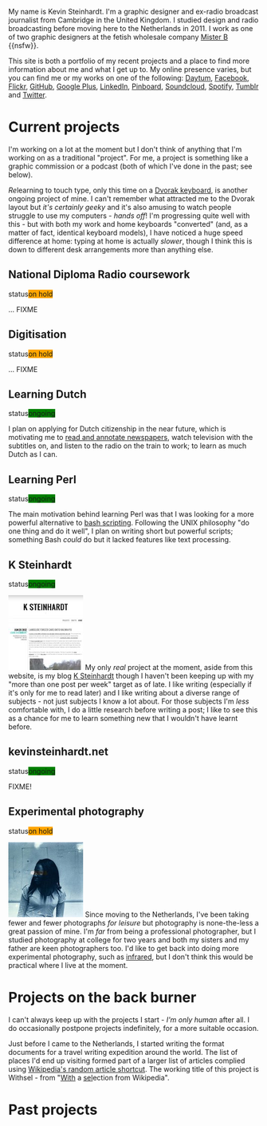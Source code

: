 My name is Kevin Steinhardt. I'm a graphic designer and ex-radio broadcast journalist from Cambridge in the United Kingdom. I studied design and radio broadcasting before moving here to the Netherlands in 2011. I work as one of two graphic designers at the fetish wholesale company [Mister B][] {{nsfw}}.

This site is both a portfolio of my recent projects and a place to find more information about me and what I get up to. My online presence varies, but you can find me or my works on one of the following: [Daytum][], [Facebook][], [Flickr][], [GitHub][], [Google Plus][], [LinkedIn][], [Pinboard][], [Soundcloud][], [Spotify][], [Tumblr][] and [Twitter][].


Current projects
================

I'm working on a lot at the moment but I don't think of anything that I'm working on as a traditional "project". For me, a project is something like a graphic commission or a podcast (both of which I've done in the past; see below). 

*Re*learning to touch type, only this time on a [Dvorak keyboard][Dvorak], is another ongoing project of mine. I can't remember what attracted me to the Dvorak layout but *it's certainly geeky* and it's also amusing to watch people struggle to use my computers - *hands off*! I'm progressing quite well with this - but with both my work and home keyboards "converted" (and, as a matter of fact, identical keyboard models), I have noticed a huge speed difference at home: typing at home is actually *slower*, though I think this is down to different desk arrangements more than anything else.


[Bash scripting]: http://tldp.org/LDP/Bash-Beginners-Guide/html/sect_02_01.html
[Daytum]: http://daytum.com/steinhardt
[Dutch]: http://en.wikipedia.org/wiki/Dutch_language
[Dvorak]: http://en.wikipedia.org/wiki/Dvorak_Simplified_Keyboard
[Facebook]: https://www.facebook.com/kevinsteinhardt
[Flickr 2008]: http://www.flickr.com/photos/kevinsteinhardt/tags/portfolio2008/
[Flickr 2011]: http://www.flickr.com/photos/kevinsteinhardt/tags/portfolio2011/
[Flickr]: http://www.flickr.com/photos/kevinsteinhardt
[GitHub]: https://github.com/steinhardt
[Google Plus]: https://plus.google.com/106171994730499817881
[Infrared]: http://en.wikipedia.org/wiki/Infrared_photography
[Learning Dutch with newspapers]: http://www.flickr.com/photos/kevinsteinhardt/7434109770/
[LinkedIn]: http://www.linkedin.com/in/kevinsteinhardt
[Mister B]: http://www.misterb.com
[My blog]: http://ksteinhardt.wordpress.com
[Perl]: http://en.wikipedia.org/wiki/Perl
[Pinboard]: http://pinboard.in/u:steinhardt
[Random Wikipedia]: http://en.wikipedia.org/wiki/Help:Special_page#Tools
[Soundcloud]: http://soundcloud.com/esquandolas
[Spotify]: http://open.spotify.com/user/steinhardt
[Tumblr]: http://esquandolas.tumblr.com
[Twitter]: https://twitter.com/#!/steinhardt


<!-- ####################################################################### -->


## National Diploma Radio coursework

<!-- **Status**: on hold. **Estimated time to completion**: god knows when! -->
<span class="tag">status</span><span class="tag-right" style="background-color: orange;">on hold</span>

... FIXME


## Digitisation

<span class="tag">status</span><span class="tag-right" style="background-color: orange;">on hold</span>

... FIXME <!-- of both prints and text; only occassionally -->


## Learning Dutch

<span class="tag">status</span><span class="tag-right" style="background-color: green;">ongoing</span>

I plan on applying for Dutch citizenship in the near future, which is motivating me to [read and annotate newspapers][Learning Dutch with newspapers], watch television with the subtitles on, and listen to the radio on the train to work; to learn as much Dutch as I can. 


## Learning Perl

<span class="tag">status</span><span class="tag-right" style="background-color: green;">ongoing</span>

The main motivation behind learning Perl was that I was looking for a more powerful alternative to [bash scripting][]. Following the UNIX philosophy "do one thing and do it well", I plan on writing short but powerful scripts; something Bash *could* do but it lacked features like text processing.


## K Steinhardt

<span class="tag">status</span><span class="tag-right" style="background-color: green;">ongoing</span>

<a href="http://ksteinhardt.wordpress.com"><img class="thumb-right" src="images/projects/ksteinhardt.jpg" /></a> My only *real* project at the moment, aside from this website, is my blog [K Steinhardt][My blog] though I haven't been keeping up with my "more than one post per week" target as of late. I like writing (especially if it's only for me to read later)<!-- FIXME better way of saying this? --> and I like writing about a diverse range of subjects - not just subjects I know a lot about. For those subjects I'm *less* comfortable with, I do a little research before writing a post; I like to see this as a chance for me to learn something new that I wouldn't have learnt before.


## kevinsteinhardt.net

<span class="tag">status</span><span class="tag-right" style="background-color: green;">ongoing</span>

FIXME!


## Experimental photography

<span class="tag">status</span><span class="tag-right" style="background-color: orange;">on hold</span>

<a href="http://www.flickr.com/photos/kevinsteinhardt"><img class="thumb-left" src="images/projects/photography.jpg" /></a> Since moving to the Netherlands, I've been taking fewer and fewer photographs *for leisure* but photography is none-the-less a great passion of mine. I'm *far* from being a professional photographer, but I studied photography at college for two years and both my sisters and my father are keen photographers too. I'd like to get back into doing more experimental photography, such as [infrared][], but I don't think this would be practical where I live at the moment.


Projects on the back burner
===========================

I can't always keep up with the projects I start - *I'm only human* after all. I do occasionally postpone projects indefinitely, for a more suitable occasion.

Just before I came to the Netherlands, I started writing the format documents for a travel writing expedition around the world. The list of places I'd end up visiting formed part of a larger list of articles complied using [Wikipedia's random article shortcut][Random Wikipedia]. The working title of this project is Withsel - from "<u>With</u> a <u>sel</u>ection from Wikipedia".
<!-- FIXME Is "shortcut" a good word?! -->


Past projects
=============

<!-- ## Waffle

<span class="tag">status</span><span class="tag-right" style="background-color: grey;">shelved</span>

FIXME! -->

<!-- FIXME Sort *all* projects on this page into a more logical order, but keep them within their respective sections -->

